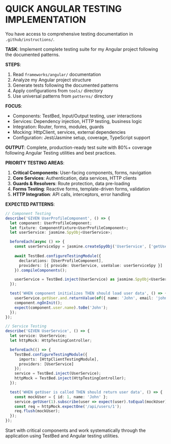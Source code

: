 # QUICK ANGULAR TESTING IMPLEMENTATION

You have access to comprehensive testing documentation in `.github/instructions/`. 

**TASK**: Implement complete testing suite for my Angular project following the documented patterns.

**STEPS**:
1. Read `frameworks/angular/` documentation
2. Analyze my Angular project structure  
3. Generate tests following the documented patterns
4. Apply configurations from `tools/` directory
5. Use universal patterns from `patterns/` directory

**FOCUS**: 
- Components: TestBed, Input/Output testing, user interactions
- Services: Dependency injection, HTTP testing, business logic
- Integration: Router, forms, modules, guards
- Mocking: HttpClient, services, external dependencies
- Configuration: Jest/Jasmine setup, coverage, TypeScript support

**OUTPUT**: Complete, production-ready test suite with 80%+ coverage following Angular Testing utilities and best practices.

**PRIORITY TESTING AREAS**:
1. **Critical Components**: User-facing components, forms, navigation
2. **Core Services**: Authentication, data services, HTTP clients
3. **Guards & Resolvers**: Route protection, data pre-loading
4. **Forms Testing**: Reactive forms, template-driven forms, validation
5. **HTTP Integration**: API calls, interceptors, error handling

**EXPECTED PATTERNS**:
```typescript
// Component Testing
describe('GIVEN UserProfileComponent', () => {
  let component: UserProfileComponent;
  let fixture: ComponentFixture<UserProfileComponent>;
  let userService: jasmine.SpyObj<UserService>;

  beforeEach(async () => {
    const userServiceSpy = jasmine.createSpyObj('UserService', ['getUser']);
    
    await TestBed.configureTestingModule({
      declarations: [UserProfileComponent],
      providers: [{ provide: UserService, useValue: userServiceSpy }]
    }).compileComponents();

    userService = TestBed.inject(UserService) as jasmine.SpyObj<UserService>;
  });

  test('WHEN component initializes THEN should load user data', () => {
    userService.getUser.and.returnValue(of({ name: 'John', email: 'john@example.com' }));
    component.ngOnInit();
    expect(component.user.name).toBe('John');
  });
});

// Service Testing
describe('GIVEN UserService', () => {
  let service: UserService;
  let httpMock: HttpTestingController;

  beforeEach(() => {
    TestBed.configureTestingModule({
      imports: [HttpClientTestingModule],
      providers: [UserService]
    });
    service = TestBed.inject(UserService);
    httpMock = TestBed.inject(HttpTestingController);
  });

  test('WHEN getUser is called THEN should return user data', () => {
    const mockUser = { id: 1, name: 'John' };
    service.getUser(1).subscribe(user => expect(user).toEqual(mockUser));
    const req = httpMock.expectOne('/api/users/1');
    req.flush(mockUser);
  });
});
```

Start with critical components and work systematically through the application using TestBed and Angular testing utilities.